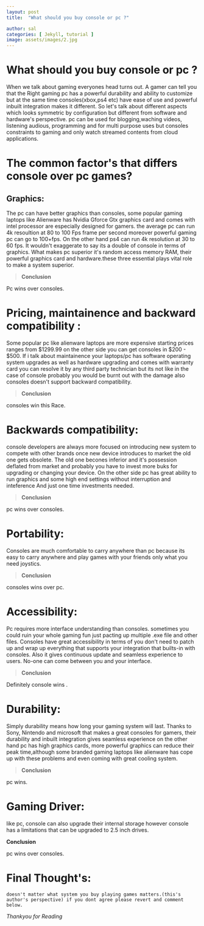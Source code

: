 ```yaml
---
layout: post
title:  "What should you buy console or pc ?"

author: sal
categories: [ Jekyll, tutorial ]
image: assets/images/2.jpg
---
```




# What should you buy console or pc ?

When we talk about gaming everyones head turns out. A gamer can tell you that the Right gaming pc has a powerful durability and ability to customize but at the same time consoles(xbox,ps4 etc) have ease of use and powerful inbuilt integration makes it different. So let's talk about different aspects which looks symmetric by configuration but different from software and hardware's perspective. pc can be used for blogging,waching videos, listening audious, programming and for multi purpose uses but consoles constraints to gaming and only watch streamed contents from cloud applications.

# The common factor's that differs console over pc games? 



  

## Graphics:


The pc can have better graphics than consoles, some popular gaming laptops like Alienware has Nvidia Gforce Gtx graphics card and comes with intel processor are especially designed for gamers. the average pc can run 4k resoultion at 80 to 100 Fps frame per second moreover powerful gaming pc can go to 100+fps. On the other hand ps4 can run 4k resolution at 30 to 60 fps.  It wouldn't exaggerate to say its a double of console in terms of graphics. What makes pc superior it's random access memory RAM, their powerful graphics card and hardware.these three essential plays vital role to make a system superior.

> **Conclusion** 

Pc wins over consoles.

# Pricing, maintainence and backward compatibility :


Some popular pc like alienware laptops are more expensive starting prices ranges from $1299.99 on the other side you can get consoles in $200 - $500. If i talk about maintainence your laptops/pc has software operating system upgrades as well as hardware upgrading and comes with warranty card you can resolve it by any third party technician but its not like in the case of console probably you would be burnt out with the damage also consoles doesn't support backward compatibility.

> **Conclusion**

consoles win this Race.

# Backwards compatibility:

console developers are always more focused on introducing new system to compete with other brands once new device introduces to market the old one gets obsolete. The old one becones inferior and it's possession deflated from market and probably you have to invest more buks for upgrading or changing your device. On the other side pc has great ability to run graphics and some high end settings without interruption and inteference And just one time investments needed.

> **Conclusion**

pc wins over consoles.

# Portability:

Consoles are much comfortable to carry anywhere than pc because its easy to carry anywhere and play games with your friends only what you need joystics.

> **Conclusion**

consoles wins over pc.

# Accessibility:

Pc requires more interface understanding than consoles. sometimes you could ruin your whole gaming fun just pacting up multiple .exe file and other files. Consoles have great accessibility in terms of you don't need to patch up and wrap up everything that supports your integration that builts-in with consoles. Also it gives continuous update and seamless experience to users. No-one can come between you and your interface. 

> **Conclusion**

Definitely console wins .

# Durability:

Simply durability means how long your gaming system will last. Thanks to  Sony, Nintendo and microsoft that makes a great consoles for gamers, their durability and inbuilt integration gives seamless experience on the other hand pc has high graphics cards, more powerful graphics can reduce their peak time,although some branded gaming laptops like alienware has cope up with these problems and even coming with great cooling system.

> **Conclusion**

pc wins.

# Gaming Driver:

like pc, console can also upgrade their internal storage however console has a limitations that can be upgraded to 2.5 inch drives. 

**Conclusion**

pc wins over consoles.


# Final Thought's:

`doesn't matter what system you buy playing games matters.(this's author's perspective) if you dont agree please revert and comment below.`

*Thankyou for Reading*















